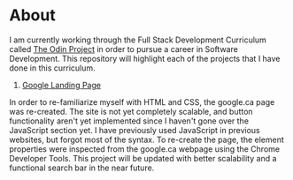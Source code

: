 # About

I am currently working through the Full Stack Development Curriculum called <a href="https://www.theodinproject.com">The Odin Project</a> in order to pursue a career in Software Development. This repository will highlight each of the projects that I have done in this curriculum.

1. <a href="https://www.theodinproject.com/courses/web-development-101/lessons/html-css">Google Landing Page</a>
<p>In order to re-familiarize myself with HTML and CSS, the google.ca page was re-created. The site is not yet completely scalable, and button functionality aren't yet implemented since I haven't gone over the JavaScript section yet. I have previously used JavaScript in previous websites, but forgot most of the syntax. To re-create the page, the element properties were inspected from the google.ca webpage using the Chrome Developer Tools. This project will be updated with better scalability and a functional search bar in the near future.</p>
